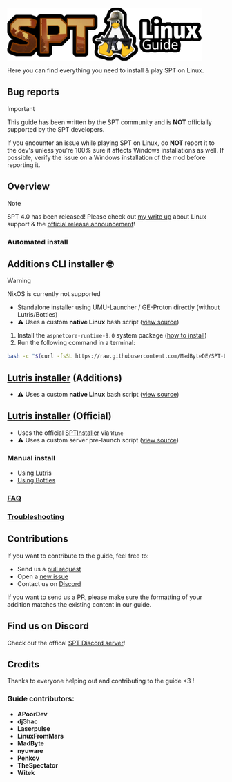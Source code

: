 
<img
  src="media/logo.webp"
  alt="drawing"
  style=" display: block; 
          margin-right: auto;" width=450/></img>

Here you can find everything you need to install & play SPT on Linux.

## Bug reports

> [!IMPORTANT]
> This guide has been written by the SPT community and is **NOT** officially supported by the SPT developers.

If you encounter an issue while playing SPT on Linux, do **NOT** report it to the dev's unless you're 100% sure it affects Windows installations as well. If possible, verify the issue on a Windows installation of the mod before reporting it.

## Overview

> [!NOTE]
> SPT 4.0 has been released! Please check out [my write up](./docs/news/spt40-release.md) about Linux support & the [official release announcement](https://github.com/sp-tarkov/build/releases/tag/4.0.0)!


### Automated install

Additions CLI installer 🤓
  - 

  > [!WARNING]
  > NixOS is currently not supported

  - Standalone installer using UMU-Launcher / GE-Proton directly (without Lutris/Bottles)
  - ⚠️ Uses a custom **native Linux** bash script ([view source](scripts/spt-additions))

  1. Install the `aspnetcore-runtime-9.0` system package ([how to install](docs/aspnet.md))
  3. Run the following command in a terminal:

```bash
bash -c "$(curl -fsSL https://raw.githubusercontent.com/MadByteDE/SPT-Linux-Guide/main/scripts/spt-additions)"
```

[Lutris installer](docs/lutris/installer_additions.md) (Additions)
  - 
  - ⚠️ Uses a custom **native Linux** bash script ([view source](scripts/spt-additions))

[Lutris installer](docs/lutris/installer_official.md) (Official)
  -
  - Uses the official [SPTInstaller](https://github.com/sp-tarkov/installer) via `Wine`
  - ⚠️ Uses a custom server pre-launch script ([view source](scripts/launch-server.sh))


### Manual install
- [Using Lutris](docs/lutris/manual_guide.md)
- [Using Bottles](docs/bottles/manual_guide.md)

### [FAQ](docs/faq.md)

### [Troubleshooting](docs/issues.md)

## Contributions
If you want to contribute to the guide, feel free to:
- Send us a [pull request](https://github.com/MadByteDE/SPT-Linux-Guide/compare)
- Open a [new issue](https://github.com/MadByteDE/SPT-Linux-Guide/issues/new/choose)
- Contact us on [Discord](https://discord.com/invite/Xn9msqQZan)

If you want to send us a PR, please make sure the formatting of your addition matches the existing content in our guide.


## Find us on Discord
Check out the offical [SPT Discord server](https://discord.com/invite/Xn9msqQZan)!


## Credits

Thanks to everyone helping out and contributing to the guide <3 !

### Guide contributors:
- **APoorDev**
- **dj3hac**
- **Laserpulse**
- **LinuxFromMars**
- **MadByte**
- **nyuware**
- **Penkov**
- **TheSpectator**
- **Witek**

